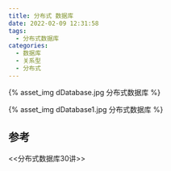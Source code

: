 ```yaml
---
title: 分布式 数据库
date: 2022-02-09 12:31:58
tags:
  - 分布式数据库
categories:  
  - 数据库
  - 关系型
  - 分布式
---
```


<p></p>
<!-- more -->

{% asset_img  dDatabase.jpg  分布式数据库 %}

{% asset_img  dDatabase1.jpg  分布式数据库  %}


## 参考
<<分布式数据库30讲>> 



